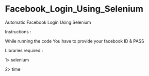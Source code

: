 # Facebook_Login_Using_Selenium

Automatic Facebook Login Using Selenium

Instructions :

While running the code You have to provide your facebook ID & PASS

Libraries required :

1> selenium

2> time
